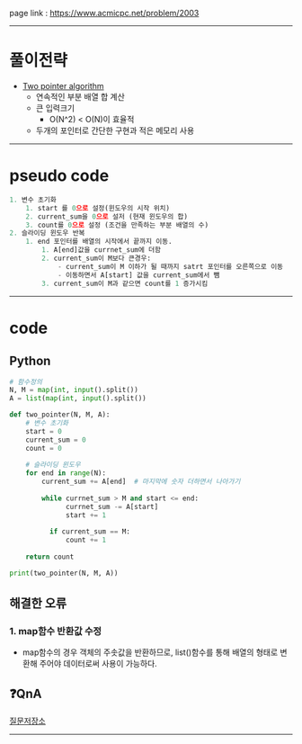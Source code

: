 page link : https://www.acmicpc.net/problem/2003

---

# 풀이전략

- [Two pointer algorithm](https://www.notion.so/jamm0316/Two-pointer-9112243f0d7a4754b2069b6983039248?pvs=4)
    - 연속적인 부분 배열 합 계산
    - 큰 입력크기
        - O(N^2) < O(N)이 효율적
    - 두개의 포인터로 간단한 구현과 적은 메모리 사용

---

# pseudo code

```python
1. 변수 초기화
    1. start 를 0으로 설정(윈도우의 시작 위치)
    2. current_sum을 0으로 설저 (현재 윈도우의 합)
    3. count를 0으로 설정 (조건을 만족하는 부분 배열의 수)
2. 슬라이딩 윈도우 반복
    1. end 포인터를 배열의 시작에서 끝까지 이동.
        1. A[end]값을 currnet_sum에 더함
        2. current_sum이 M보다 큰경우:
            - current_sum이 M 이하가 될 때까지 satrt 포인터를 오른쪽으로 이동
            - 이동하면서 A[start] 값을 current_sum에서 뺌
        3. current_sum이 M과 같으면 count를 1 증가시킴
```

---

# code

## Python

```python
# 함수정의
N, M = map(int, input().split())
A = list(map(int, input().split())

def two_pointer(N, M, A):
    # 변수 초기화
    start = 0
    current_sum = 0
    count = 0
    
    # 슬라이딩 윈도우
    for end in range(N):
        current_sum += A[end]  # 마지막에 숫자 더하면서 나아가기
        
        while currnet_sum > M and start <= end:
	          currnet_sum -= A[start]
	          start += 1
	          
	      if current_sum == M:
	          count += 1
        
    return count

print(two_pointer(N, M, A))
```

## 해결한 오류

### 1. map함수 반환값 수정

- map함수의 경우 객체의 주솟값을 반환하므로, list()함수를 통해 배열의 형태로 변환해 주어야 데이터로써 사용이 가능하다.

## ❓QnA

[질문저장소](https://www.notion.so/a4479cecccbe4a4189bace9ca9dea888?pvs=21)

---

